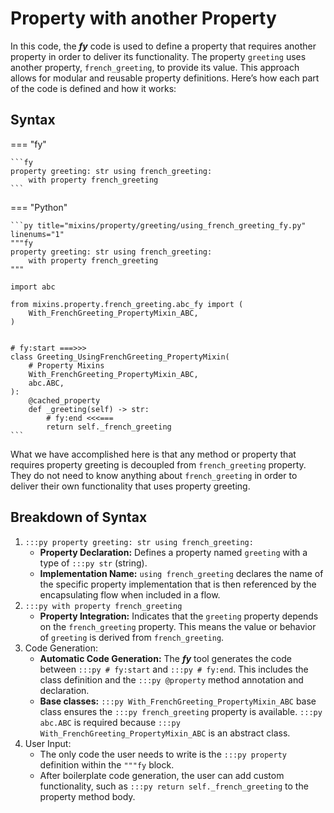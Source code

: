 # Property with another Property

In this code, the ___fy___ code is used to define a property that requires another property in order to deliver its functionality. The property `greeting` uses another property, `french_greeting`, to provide its value. This approach allows for modular and reusable property definitions. Here’s how each part of the code is defined and how it works:

## Syntax

=== "fy"

    ```fy
    property greeting: str using french_greeting:
        with property french_greeting
    ```

=== "Python"

    ```py title="mixins/property/greeting/using_french_greeting_fy.py" linenums="1"
    """fy
    property greeting: str using french_greeting:
        with property french_greeting
    """

    import abc
    
    from mixins.property.french_greeting.abc_fy import (
        With_FrenchGreeting_PropertyMixin_ABC,
    )
    
    
    # fy:start ===>>>
    class Greeting_UsingFrenchGreeting_PropertyMixin(
        # Property Mixins
        With_FrenchGreeting_PropertyMixin_ABC,
        abc.ABC,
    ):
        @cached_property
        def _greeting(self) -> str:
            # fy:end <<<===
            return self._french_greeting
    ```

What we have accomplished here is that any method or property that requires property greeting is decoupled from `french_greeting` property. They do not need to know anything about `french_greeting` in order to deliver their own functionality that uses property greeting.

## Breakdown of Syntax

1. `:::py property greeting: str using french_greeting:`
    - **Property Declaration:** Defines a property named `greeting` with a type of `:::py str` (string). 
    - **Implementation Name:** `using french_greeting` declares the name of the specific property implementation that is then referenced by the encapsulating flow when included in a flow.
2. `:::py with property french_greeting` 
    - **Property Integration:** Indicates that the `greeting` property depends on the `french_greeting` property. This means the value or behavior of `greeting` is derived from `french_greeting`. 
3. Code Generation:
    - **Automatic Code Generation:** The ___fy___ tool generates the code between `:::py # fy:start` and `:::py # fy:end`. This includes the class definition and the `:::py @property` method annotation and declaration. 
    - **Base classes:** `:::py With_FrenchGreeting_PropertyMixin_ABC` base class ensures the `:::py french_greeting` property is available. `:::py abc.ABC` is required because `:::py With_FrenchGreeting_PropertyMixin_ABC` is an abstract class.
4. User Input:
    - The only code the user needs to write is the `:::py property` definition within the `"""fy` block.
    - After boilerplate code generation, the user can add custom functionality, such as `:::py return self._french_greeting` to the property method body.
